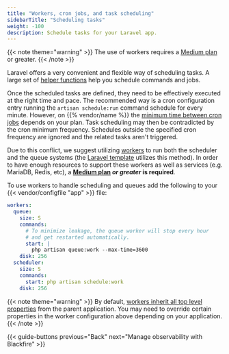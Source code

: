 ```yaml
---
title: "Workers, cron jobs, and task scheduling"
sidebarTitle: "Scheduling tasks"
weight: -100
description: Schedule tasks for your Laravel app.
---
```


{{< note theme="warning" >}}
The use of workers requires a [Medium plan](/administration/pricing/_index.md#multiple-apps-in-a-single-project)
or greater.
{{< /note >}}

Laravel offers a very convenient and flexible way of scheduling tasks. A large set of [helper functions](https://laravel.com/docs/scheduling#schedule-frequency-options) help you schedule commands and jobs.

Once the scheduled tasks are defined, they need to be effectively executed at the right time and pace.
The recommended way is a cron configuration entry running the `artisan schedule:run` command schedule for every minute.
However, on {{% vendor/name %}} the [minimum time between cron jobs](/create-apps/app-reference/single-runtime-image.md#cron-job-timing)
depends on your plan. Task scheduling may then be contradicted by the cron minimum frequency. Schedules outside the
specified cron frequency are ignored and the related tasks aren't triggered.

Due to this conflict, we suggest utilizing [workers](/create-apps/workers.md) to run both the scheduler and the queue
systems (the [Laravel template](https://github.com/platformsh-templates/laravel) utilizes this method). In order to have
enough resources to support these workers as well as services (e.g. MariaDB, Redis, etc), a
**[Medium plan](/administration/pricing/_index.md#multiple-apps-in-a-single-project) _or greater_ is required**.

To use workers to handle scheduling and queues add the following to your {{< vendor/configfile "app" >}} file:

```yaml {configFile="app"}
workers:
  queue:
    size: S
    commands:
      # To minimize leakage, the queue worker will stop every hour
      # and get restarted automatically.
      start: |
        php artisan queue:work --max-time=3600
    disk: 256
  scheduler:
    size: S
    commands:
      start: php artisan schedule:work
    disk: 256
```

{{< note theme="warning" >}}
By default, [workers inherit all top level properties](/create-apps/workers.md#inheritance) from the parent application.
You may need to override certain properties in the worker configuration above depending on your application.
{{< /note >}}

{{< guide-buttons previous="Back" next="Manage observability with Blackfire" >}}

